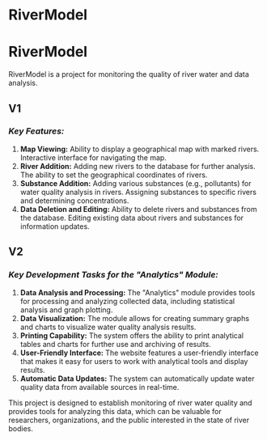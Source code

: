 # RiverModel
# __RiverModel__

RiverModel is a project for monitoring the quality of river water and data analysis.

## __V1__

### _Key Features:_

1. __Map Viewing:__ Ability to display a geographical map with marked rivers. Interactive interface for navigating the map.
2. __River Addition:__ Adding new rivers to the database for further analysis. The ability to set the geographical coordinates of rivers.
3. __Substance Addition:__ Adding various substances (e.g., pollutants) for water quality analysis in rivers. Assigning substances to specific rivers and determining concentrations.
4. __Data Deletion and Editing:__ Ability to delete rivers and substances from the database. Editing existing data about rivers and substances for information updates.

## __V2__

### _Key Development Tasks for the "Analytics" Module:_

1. __Data Analysis and Processing:__ The "Analytics" module provides tools for processing and analyzing collected data, including statistical analysis and graph plotting.
2. __Data Visualization:__ The module allows for creating summary graphs and charts to visualize water quality analysis results.
3. __Printing Capability:__ The system offers the ability to print analytical tables and charts for further use and archiving of results.
4. __User-Friendly Interface:__ The website features a user-friendly interface that makes it easy for users to work with analytical tools and display results.
5. __Automatic Data Updates:__ The system can automatically update water quality data from available sources in real-time.

This project is designed to establish monitoring of river water quality and provides tools for analyzing this data, which can be valuable for researchers, organizations, and the public interested in the state of river bodies.
